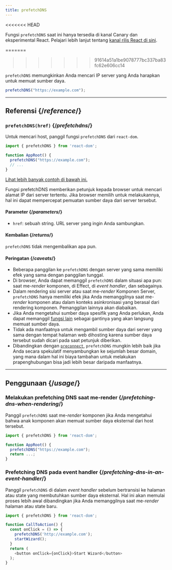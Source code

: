 ```yaml
---
title: prefetchDNS
---
```


<<<<<<< HEAD
<Canary>

Fungsi `prefetchDNS` saat ini hanya tersedia di kanal Canary dan eksperimental React. Pelajari lebih lanjut tentang [kanal rilis React di sini](/community/versioning-policy#all-release-channels).

</Canary>

=======
>>>>>>> 91614a51a1be9078777bc337ba83fc62e606cc14
<Intro>

`prefetchDNS` memungkinkan Anda mencari IP server yang Anda harapkan untuk memuat sumber daya.

```js
prefetchDNS("https://example.com");
```

</Intro>

<InlineToc />

---

## Referensi {/*reference*/}

### `prefetchDNS(href)` {/*prefetchdns*/}

Untuk mencari host, panggil fungsi `prefetchDNS` dari `react-dom`.

```js
import { prefetchDNS } from 'react-dom';

function AppRoot() {
  prefetchDNS("https://example.com");
  // ...
}

```

[Lihat lebih banyak contoh di bawah ini.](#usage)

Fungsi prefetchDNS memberikan petunjuk kepada browser untuk mencari alamat IP dari server tertentu. Jika browser memilih untuk melakukannya, hal ini dapat mempercepat pemuatan sumber daya dari server tersebut.

#### Parameter {/*parameters*/}

* `href`: sebuah string. URL server yang ingin Anda sambungkan.

#### Kembalian {/*returns*/}

`prefetchDNS` tidak mengembalikan apa pun.

#### Peringatan {/*caveats*/}

* Beberapa panggilan ke `prefetchDNS` dengan server yang sama memiliki efek yang sama dengan panggilan tunggal.
* Di browser, Anda dapat memanggil `prefetchDNS` dalam situasi apa pun: saat me-*render* komponen, di Effect, di *event handler*, dan sebagainya.
* Dalam rendering sisi server atau saat me-*render* Komponen Server, `prefetchDNS` hanya memiliki efek jika Anda memanggilnya saat me-*render* komponen atau dalam konteks asinkronisasi yang berasal dari rendering komponen. Pemanggilan lainnya akan diabaikan.
* Jika Anda mengetahui sumber daya spesifik yang Anda perlukan, Anda dapat memanggil [fungsi lain](/reference/react-dom/#resource-preloading-apis) sebagai gantinya yang akan langsung memuat sumber daya.
* Tidak ada manfaatnya untuk mengambil sumber daya dari server yang sama dengan tempat halaman web dihosting karena sumber daya tersebut sudah dicari pada saat petunjuk diberikan.
* Dibandingkan dengan [`preconnect`](/reference/react-dom/preconnect), `prefetchDNS` mungkin lebih baik jika Anda secara spekulatif menyambungkan ke sejumlah besar domain, yang mana dalam hal ini biaya tambahan untuk melakukan prapenghubungan bisa jadi lebih besar daripada manfaatnya.

---

## Penggunaan {/*usage*/}

### Melakukan prefetching DNS saat me-render {/*prefetching-dns-when-rendering*/}

Panggil `prefetchDNS` saat me-*render* komponen jika Anda mengetahui bahwa anak komponen akan memuat sumber daya eksternal dari host tersebut.

```js
import { prefetchDNS } from 'react-dom';

function AppRoot() {
  prefetchDNS("https://example.com");
  return ...;
}
```

### Prefetching DNS pada event handler {/*prefetching-dns-in-an-event-handler*/}

Panggil `prefetchDNS` di dalam *event handler* sebelum bertransisi ke halaman atau state yang membutuhkan sumber daya eksternal. Hal ini akan memulai proses lebih awal dibandingkan jika Anda memanggilnya saat me-*render* halaman atau state baru.

```js
import { prefetchDNS } from 'react-dom';

function CallToAction() {
  const onClick = () => {
    prefetchDNS('http://example.com');
    startWizard();
  }
  return (
    <button onClick={onClick}>Start Wizard</button>
  );
}
```

